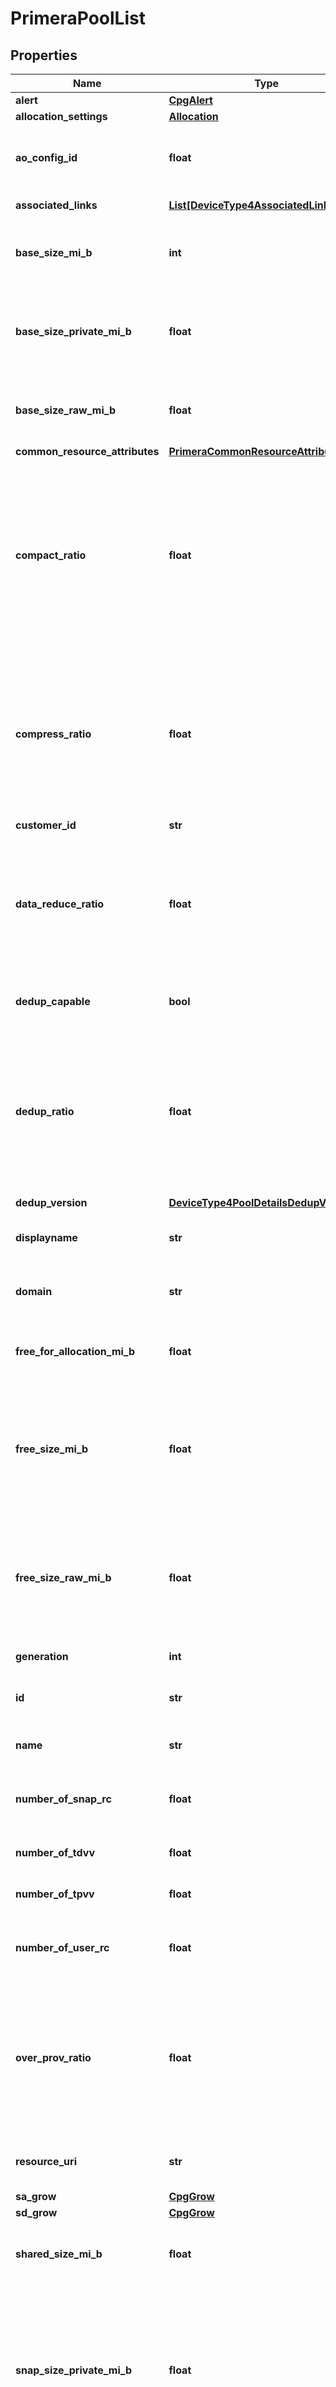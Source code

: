 # PrimeraPoolList


## Properties

Name | Type | Description | Notes
------------ | ------------- | ------------- | -------------
**alert** | [**CpgAlert**](CpgAlert.md) |  | [optional] 
**allocation_settings** | [**Allocation**](Allocation.md) |  | [optional] 
**ao_config_id** | **float** | Numeric ID of the AO config where the CPG is a member | [optional] 
**associated_links** | [**List[DeviceType4AssociatedLinksInner]**](DeviceType4AssociatedLinksInner.md) | Associated Links Details | [optional] 
**base_size_mi_b** | **int** | Number of LD MiB used in base virtual volumes. &#x60;Filter, Sort&#x60; | [optional] 
**base_size_private_mi_b** | **float** | Number of LD MiB private to individual base virtual volumes, not shared by deduplication | [optional] 
**base_size_raw_mi_b** | **float** | Number of physical (raw) MiB used in base virtual volumes | [optional] 
**common_resource_attributes** | [**PrimeraCommonResourceAttributes**](PrimeraCommonResourceAttributes.md) |  | [optional] 
**compact_ratio** | **float** | Ratio between the virtual sizes of all volumes in the CPG and the amount of disk space they are currently using. Updated in Cloud Data Store at most once per 30 minutes. | [optional] 
**compress_ratio** | **float** | Ratio between the amount of data written to Dedup Volumes and the amount that is not duplicated. Updated in Cloud Data Store at most once per 30 minutes. | [optional] 
**customer_id** | **str** | customerId | [optional] 
**data_reduce_ratio** | **float** | Ratio between the amount written to all volumes in the CPG and the amount of disk space used after compression and deduplication | [optional] 
**dedup_capable** | **bool** | Indicates whether the CPG supports dedup | [optional] 
**dedup_ratio** | **float** | Ratio between the amount of data written to Dedup Volumes and the amount that is not duplicated. Updated in Cloud Data Store at most once per 30 minutes. | [optional] 
**dedup_version** | [**DeviceType4PoolDetailsDedupVersion**](DeviceType4PoolDetailsDedupVersion.md) |  | [optional] 
**displayname** | **str** | Name to be used for display purposes | [optional] 
**domain** | **str** | Name of the domain that the CPG belongs to | [optional] 
**free_for_allocation_mi_b** | **float** | Estimated free space for volume allocation (MiB) | [optional] 
**free_size_mi_b** | **float** | Number of LD MiB allocated and available in the CPG. Updated in Cloud Data Store at most once per 30 minutes. &#x60;Filter, Sort&#x60; | [optional] 
**free_size_raw_mi_b** | **float** | Number of physical (raw) MiB allocated and available in the CPG. Updated in Cloud Data Store at most once per 30 minutes. | [optional] 
**generation** | **int** | generation &#x60;Filter, Sort&#x60; | [optional] 
**id** | **str** | Unique Identifier of the resource. &#x60;Filter&#x60; | [optional] 
**name** | **str** | Name of the resource. &#x60;Filter, Sort&#x60; | [optional] 
**number_of_snap_rc** | **float** | Number of VVs used for Remote copy snapshot CPG usage | [optional] 
**number_of_tdvv** | **float** | Number of TDVVs using the CPG | [optional] 
**number_of_tpvv** | **float** | Number of TPVVs using the CPG | [optional] 
**number_of_user_rc** | **float** | Number of VVs used for Remote copy user CPG usage | [optional] 
**over_prov_ratio** | **float** | Ratio between the virtual sizes of all volumes and the amount of used and free disk spaces. Updated in Cloud Data Store at most once per 30 minutes. | [optional] 
**resource_uri** | **str** | resourceUri for detailed storage-pool object | [optional] 
**sa_grow** | [**CpgGrow**](CpgGrow.md) |  | [optional] 
**sd_grow** | [**CpgGrow**](CpgGrow.md) |  | [optional] 
**shared_size_mi_b** | **float** | Number of LD MiB shared between volumes via deduplication | [optional] 
**snap_size_private_mi_b** | **float** | Number of LD MiB private to individual snapshot virtual volumes, not shared by deduplication. Updated in Cloud Data Store at most once per 30 minutes. | [optional] 
**snap_size_raw_mi_b** | **float** | Number of physical (raw) MiB used in snapshot virtual volumes. Updated in Cloud Data Store at most once per 30 minutes. | [optional] 
**snap_space_admin** | [**SnapSpace**](SnapSpace.md) |  | [optional] 
**snap_space_data** | [**SnapSpace**](SnapSpace.md) |  | [optional] 
**state** | [**State**](State.md) |  | [optional] 
**storage_pool_id** | **float** | Numeric ID of the resource. &#x60;Filter, Sort&#x60; | [optional] 
**system_id** | **str** | SystemID of the array. &#x60;Filter, Sort&#x60; | [optional] 
**total_reserved_mi_b** | **float** | Total amount of space reserved by CPG  (MiB) | [optional] 
**total_size_mi_b** | **int** | Total logical capacity in the user/snapshot space (MiB). &#x60;Filter, Sort&#x60; | [optional] 
**total_size_raw_mi_b** | **float** | Total physical (raw) MiB in the user/snapshot space | [optional] 
**type** | **str** | type | [optional] 
**user_space** | [**SnapSpace**](SnapSpace.md) |  | [optional] 
**warn_percent** | **float** | Allocation warning percentage | [optional] 

## Example

```python
from dscc.models.primera_pool_list import PrimeraPoolList

# TODO update the JSON string below
json = "{}"
# create an instance of PrimeraPoolList from a JSON string
primera_pool_list_instance = PrimeraPoolList.from_json(json)
# print the JSON string representation of the object
print(PrimeraPoolList.to_json())

# convert the object into a dict
primera_pool_list_dict = primera_pool_list_instance.to_dict()
# create an instance of PrimeraPoolList from a dict
primera_pool_list_from_dict = PrimeraPoolList.from_dict(primera_pool_list_dict)
```
[[Back to Model list]](../README.md#documentation-for-models) [[Back to API list]](../README.md#documentation-for-api-endpoints) [[Back to README]](../README.md)


